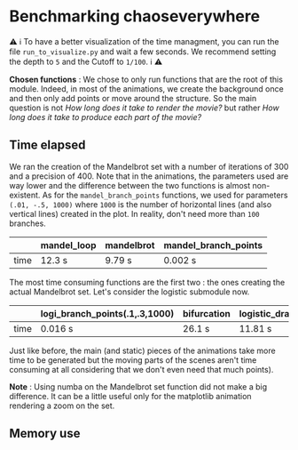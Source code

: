 # Benchmarking chaoseverywhere

:warning: :information_source: To have a better visualization of the time managment, you can run the file `run_to_visualize.py` and wait a few seconds. We recommend setting the depth to `5` and the Cutoff to `1/100`.  :information_source: :warning:

**Chosen functions** : We chose to only run functions that are the root of this module. Indeed, in most of the animations, we create the background once and then only add points or move around the structure. So the main question is not *How long does it take to render the movie?* but rather *How long does it take to produce each part of the movie?*

## Time elapsed

We ran the creation of the Mandelbrot set with a number of iterations of 300 and a precision of 400. Note that in the animations, the parameters used are way lower and the difference between the two functions is almost non-existent. As for the `mandel_branch_points` functions, we used for parameters `(.01, -.5, 1000)` where `1000` is the number of horizontal lines (and also vertical lines) created in the plot. In reality, don't need more than `100` branches.

|      	| mandel_loop 	| mandelbrot 	| mandel_branch_points |
|------	|-------------	|------------	|----------------------|
| time 	| 12.3 s      	| 9.79 s     	|0.002 s    |

The most time consuming functions are the first two : the ones creating the actual Mandelbrot set.
Let's consider the logistic submodule now.

|      	| logi_branch_points(.1,.3,1000) 	| bifurcation 	| logistic_draw(.1,3.4,300,300) |
|------	|-------------	|------------	|----------------------|
| time 	| 0.016 s      	| 26.1 s     	|11.81 s    |

Just like before, the main (and static) pieces of the animations take more time to be generated but the moving parts of the scenes aren't time consuming at all considering that we don't even need that much points).

**Note** : Using numba on the Mandelbrot set function did not make a big difference. It can be a little useful only for the matplotlib animation rendering a zoom on the set.

## Memory use
